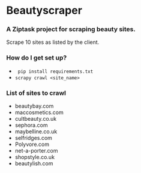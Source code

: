 # Beautyscraper #


### A Ziptask project for scraping beauty sites. ###

Scrape 10 sites as listed by the client.


### How do I get set up? ###

* ` pip install requirements.txt`
* `scrapy crawl <site_name> `

### List of sites to crawl ###

* beautybay.com
* maccosmetics.com
* cultbeauty.co.uk
* sephora.com
* maybelline.co.uk
* selfridges.com
* Polyvore.com
* net-a-porter.com
* shopstyle.co.uk
* beautylish.com